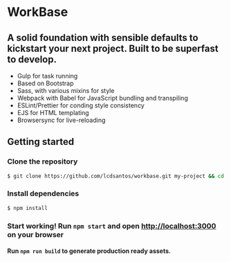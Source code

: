 # WorkBase

## A solid foundation with sensible defaults to kickstart your next project. Built to be superfast to develop.

* Gulp for task running
* Based on Bootstrap
* Sass, with various mixins for style
* Webpack with Babel for JavaScript bundling and transpiling
* ESLint/Prettier for conding style consistency
* EJS for HTML templating
* Browsersync for live-reloading

## Getting started

### Clone the repository

```bash
$ git clone https://github.com/lcdsantos/workbase.git my-project && cd my-project
```

### Install dependencies

```bash
$ npm install
```

### Start working! Run `npm start` and open [http://localhost:3000](http://localhost:3000) on your browser

#### Run `npm run build` to generate production ready assets.